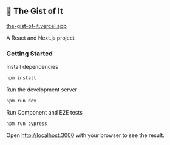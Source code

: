 ## 📄 The Gist of It

[the-gist-of-it.vercel.app](https://the-gist-of-it.vercel.app/)

A React and Next.js project

### Getting Started

Install dependencies

```bash
npm install
```

Run the development server

```bash
npm run dev
```

Run Component and E2E tests

```bash
npm run cypress
```

Open [http://localhost:3000](http://localhost:3000) with your browser to see the result.